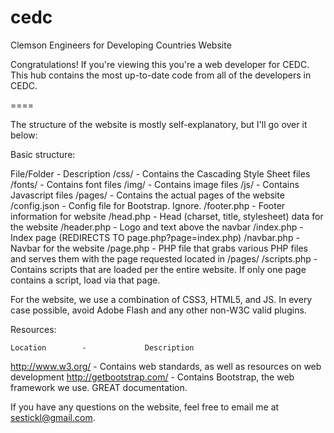cedc
====

Clemson Engineers for Developing Countries Website

Congratulations!  If you're viewing this you're a web developer for CEDC.
This hub contains the most up-to-date code from all of the developers in CEDC.

====

The structure of the website is mostly self-explanatory, but I'll go over it below:

Basic structure:

 File/Folder  -      Description
/css/         - Contains the Cascading Style Sheet files
/fonts/       - Contains font files
/img/         - Contains image files
/js/          - Contains Javascript files
/pages/       - Contains the actual pages of the website
/config.json  - Config file for Bootstrap.  Ignore.
/footer.php   - Footer information for website
/head.php     - Head (charset, title, stylesheet) data for the website
/header.php   - Logo and text above the navbar
/index.php    - Index page (REDIRECTS TO page.php?page=index.php)
/navbar.php   - Navbar  for the website
/page.php     - PHP file that grabs various PHP files and serves them with the page requested located in /pages/
/scripts.php  - Contains scripts that are loaded per the entire website.  If only one page contains a script, load via that page.

For the website, we use a combination of CSS3, HTML5, and JS.  In every case possible, avoid Adobe Flash and any other non-W3C valid plugins.

Resources:

    Location        -             Description
http://www.w3.org/        - Contains web standards, as well as resources on web development
http://getbootstrap.com/  - Contains Bootstrap, the web framework we use.  GREAT documentation.

If you have any questions on the website, feel free to email me at sestickl@gmail.com.
